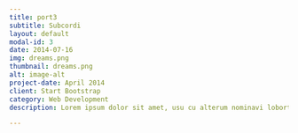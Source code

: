 ```yaml
---
title: port3
subtitle: Subcordi
layout: default
modal-id: 3
date: 2014-07-16
img: dreams.png
thumbnail: dreams.png
alt: image-alt
project-date: April 2014
client: Start Bootstrap
category: Web Development
description: Lorem ipsum dolor sit amet, usu cu alterum nominavi lobortis. At duo novum diceret. Tantas apeirian vix et, usu sanctus postulant inciderint ut, populo diceret necessitatibus in vim. Cu eum dicam feugiat noluisse.

---
```

